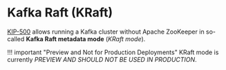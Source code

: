 # Kafka Raft (KRaft)

[KIP-500](https://cwiki.apache.org/confluence/display/KAFKA/KIP-500%3A+Replace+ZooKeeper+with+a+Self-Managed+Metadata+Quorum) allows running a Kafka cluster without Apache ZooKeeper in so-called **Kafka Raft metadata mode** (_KRaft mode_).

!!! important "Preview and Not for Production Deployments"
    KRaft mode is currently _PREVIEW AND SHOULD NOT BE USED IN PRODUCTION_.
